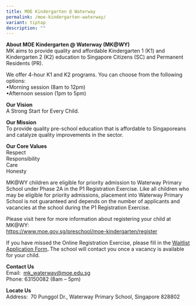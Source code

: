 ```yaml
---
title: MOE Kindergarten @ Waterway
permalink: /moe-kindergarten-waterway/
variant: tiptap
description: ""
---
```

<p><strong>About MOE Kindergarten @ Waterway (MK@WY)</strong>
<br>MK aims to provide quality and affordable Kindergarten 1 (K1) and Kindergarten
2 (K2) education to Singapore Citizens (SC) and Permanent Residents (PR).</p>
<p>We offer 4-hour K1 and K2 programs. You can choose from the following
options:
<br>•Morning session (8am to 12pm)
<br>•Afternoon session (1pm to 5pm)</p>
<p></p>
<p><strong>Our Vision</strong>
<br>A Strong Start for Every Child.</p>
<p></p>
<p><strong>Our Mission</strong>
<br>To provide quality pre-school education that is affordable to Singaporeans
and catalyze quality improvements in the sector.</p>
<p></p>
<p><strong>Our Core Values</strong>
<br>Respect
<br>Responsibility
<br>Care
<br>Honesty</p>
<p></p>
<p>MK@WY children are eligible for priority admission to Waterway Primary
School under Phase 2A in the P1 Registration Exercise. Like all children
who may be eligible for priority admissions, placement into Waterway Primary
School is not guaranteed and depends on the number of applicants and vacancies
at the school during the P1 Registration Exercise.</p>
<p></p>
<p>Please visit here for more information about registering your child at
MK@WY:
<br><a href="https://www.moe.gov.sg/preschool/moe-kindergarten/register" rel="noopener noreferrer nofollow" target="_blank">https://www.moe.gov.sg/preschool/moe-kindergarten/register</a>
</p>
<p></p>
<p>If you have missed the Online Registration Exercise, please fill in the
<a href="https://form.gov.sg/65b8c1a96e8d7b4cd4244e45" rel="noopener nofollow" target="_blank">Waitlist Application Form</a><strong>. </strong>The school will contact
you once a vacancy is available for your child.</p>
<p></p>
<p><strong>Contact Us</strong>
<br>Email: &nbsp;<a href="mailto:mk_waterway@moe.edu.sg" rel="noopener noreferrer nofollow" target="_blank">mk_waterway@moe.edu.sg</a>
<br>Phone: 63150082 (8am – 5pm)</p>
<p><strong>Locate Us</strong>
<br>Address:&nbsp; 70 Punggol Dr., Waterway Primary School, Singapore 828802</p>
<p></p>
<p></p>
<p></p>
<p></p>